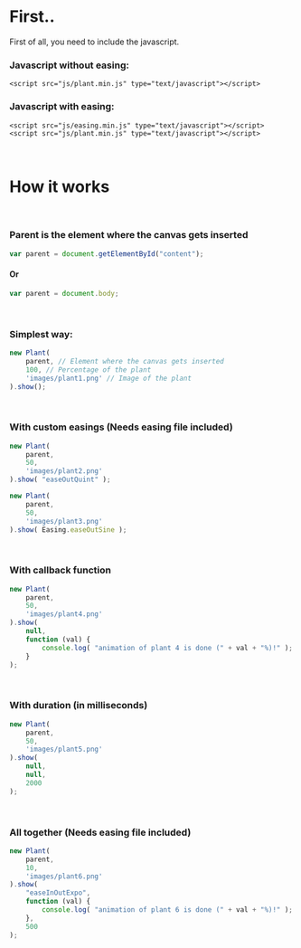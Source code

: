 # First..

First of all, you need to include the javascript.

### Javascript **without** easing:
```
<script src="js/plant.min.js" type="text/javascript"></script>
```
### Javascript **with** easing:
```
<script src="js/easing.min.js" type="text/javascript"></script>
<script src="js/plant.min.js" type="text/javascript"></script>
```
&nbsp;
&nbsp;
# How it works
&nbsp;
### Parent is the element where the canvas gets inserted
```javascript
var parent = document.getElementById("content");
```
#### Or
```javascript
var parent = document.body;
```
&nbsp;
### Simplest way:
```javascript
new Plant(
    parent, // Element where the canvas gets inserted
    100, // Percentage of the plant
    'images/plant1.png' // Image of the plant
).show();
```
&nbsp;
### With custom easings (Needs easing file included)
```javascript
new Plant(
    parent, 
    50, 
    'images/plant2.png'
).show( "easeOutQuint" );
```

```javascript
new Plant(
    parent, 
    50, 
    'images/plant3.png'
).show( Easing.easeOutSine );
```
&nbsp;
### With callback function
```javascript
new Plant(
    parent, 
    50, 
    'images/plant4.png'
).show( 
    null, 
    function (val) {
        console.log( "animation of plant 4 is done (" + val + "%)!" );
    }
);
```
&nbsp;
### With duration (in milliseconds)
```javascript
new Plant(
    parent, 
    50, 
    'images/plant5.png'
).show( 
    null, 
    null, 
    2000 
);
```
&nbsp;
### All together (Needs easing file included)
```javascript
new Plant(
    parent, 
    10, 
    'images/plant6.png'
).show( 
    "easeInOutExpo", 
    function (val) {
        console.log( "animation of plant 6 is done (" + val + "%)!" );
    }, 
    500 
);
```
